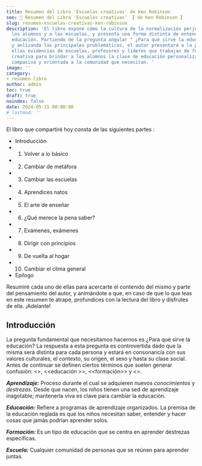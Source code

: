 ```yaml
---
title: Resumen del Libro 'Escuelas creativas' de Ken Robinson
seo: 📙 Resumen del Libro 'Escuelas creativas' 【 de Ken Robinson 】
slug: resumen-escuelas-creativas-ken-robinson
description: 'El libro expone cómo la cultura de la normalización perjudica a
  los alumnos y a las escuelas, y presenta una forma distinta de entender a la
  educación. Partiendo de la pregunta angular " ¿Para qué sirve la educación? "
  y anlizando las principales problemáticas, el autor presentará a la par de
  ellas evidencias de escuelas, profesores y líderes que trabajan de forma
  creativa para brindar a los alumnos la clase de educación personalizada,
  compasiva y orientada a la comunidad que necesitan. '
image: ''
category:
- resumen-libro
author: admin
toc: true
draft: true
noindex: false
date: 2024-05-15 00:00:00
# lastmod: ''
---
```

El libro que compartiré hoy consta de las siguientes partes :

- Introducción
- 1. Volver a lo básico
- 2. Cambiar de metáfora
- 3. Cambiar las escuelas
- 4. Aprendices natos
- 5. El arte de enseñar
- 6. ¿Qué merece la pena saber?
- 7. Exámenes, exámenes
- 8. Dirigir con principios
- 9. De vuelta al hogar
- 10. Cambiar el clima general
- Epílogo

Resumiré cada uno de ellas para acercarte el contenido del mismo y parte del pensamiento del autor, y animándote a que, en caso de que lo que leas en este resumen te atrape, profundices con la lectura del libro y disfrutes de ella. ¡Adelante!

## Introducción

La pregunta fundamental que necesitamos hacernos es ¿Para qué sirve la educación? La respuesta a esta pregunta es controvertida dado que la misma será distinta para cada persona y estará en consonancia con sus valores culturales, el contexto, su origen, el sexo y hasta su clase social.  Antes de continuar se definen ciertos términos que suelen generar confusión: <<aprendizaje >>, <<educación >>, <<formación>> y <<escuela >>.

***Aprendizaje:*** Proceso durante el cual se adquieren nuevos _conocimientos_ y _destrezas_. Desde que nacen, los niños tienen una sed de aprendizaje inagotable; mantenerla viva es clave para cambiar la educación. 

***Educación:*** Refiere a programas de aprendizaje organizados. La premisa de la educación reglada es que los niños necesitan saber, entender y hacer cosas que jamás podrían aprender solos. 

***Formación:*** Es un tipo de educación que se centra en aprender destrezas específicas.

***Escuela:*** Cualquier comunidad de personas que se reúnen para aprender juntas.








